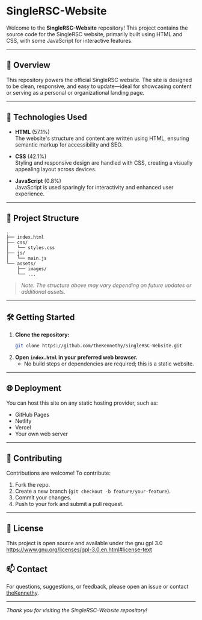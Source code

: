 # SingleRSC-Website

Welcome to the **SingleRSC-Website** repository! This project contains the source code for the SingleRSC website, primarily built using HTML and CSS, with some JavaScript for interactive features.

---

## 📝 Overview

This repository powers the official SingleRSC website. The site is designed to be clean, responsive, and easy to update—ideal for showcasing content or serving as a personal or organizational landing page.

---

## 🚀 Technologies Used

- **HTML** (57.1%)  
  The website's structure and content are written using HTML, ensuring semantic markup for accessibility and SEO.

- **CSS** (42.1%)  
  Styling and responsive design are handled with CSS, creating a visually appealing layout across devices.

- **JavaScript** (0.8%)  
  JavaScript is used sparingly for interactivity and enhanced user experience.

---

## 📁 Project Structure

```
.
├── index.html
├── css/
│   └── styles.css
├── js/
│   └── main.js
└── assets/
    ├── images/
    └── ...
```
> *Note: The structure above may vary depending on future updates or additional assets.*

---

## 🛠️ Getting Started

1. **Clone the repository:**
   ```bash
   git clone https://github.com/theKennethy/SingleRSC-Website.git
   ```
2. **Open `index.html` in your preferred web browser.**
   - No build steps or dependencies are required; this is a static website.

---

## 🌐 Deployment

You can host this site on any static hosting provider, such as:
- GitHub Pages
- Netlify
- Vercel
- Your own web server

---

## 🤝 Contributing

Contributions are welcome! To contribute:

1. Fork the repo.
2. Create a new branch (`git checkout -b feature/your-feature`).
3. Commit your changes.
4. Push to your fork and submit a pull request.

---

## 📄 License

This project is open source and available under the  gnu gpl 3.0 https://www.gnu.org/licenses/gpl-3.0.en.html#license-text

## 📫 Contact

For questions, suggestions, or feedback, please open an issue or contact [theKennethy](https://github.com/theKennethy).

---

*Thank you for visiting the SingleRSC-Website repository!*
